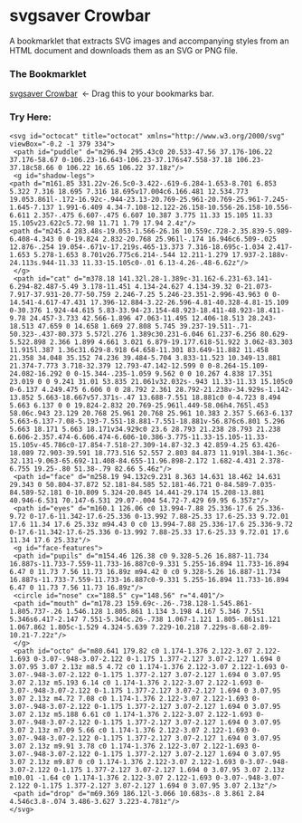 # svgsaver Crowbar
A bookmarklet that extracts SVG images and accompanying styles from an HTML document and downloads them as an SVG or PNG file.

### The Bookmarklet

<a class="bookmarklet" href="javascript: (function () { var e = document.createElement('script'); e.setAttribute('src', 'https://cdn.rawgit.com/Hypercubed/3d59b6fbc3312f4d82a7/raw/af0e50acc3df834524f1bce8cd57d723899de647/browser.min.js'); e.setAttribute('class', 'svg-crowbar'); document.body.appendChild(e); })();">svgsaver Crowbar</a>&nbsp;
  <span>← Drag this to your bookmarks bar.</span>
  
### Try Here:

	<svg id="octocat" title="octocat" xmlns="http://www.w3.org/2000/svg" viewBox="-0.2 -1 379 334">
	 <path id="puddle" d="m296.94 295.43c0 20.533-47.56 37.176-106.22 37.176-58.67 0-106.23-16.643-106.23-37.176s47.558-37.18 106.23-37.18c58.66 0 106.22 16.65 106.22 37.18z"/>
	 <g id="shadow-legs">
	<path d="m161.85 331.22v-26.5c0-3.422-.619-6.284-1.653-8.701 6.853 5.322 7.316 18.695 7.316 18.695v17.004c6.166.481 12.534.773 19.053.861l-.172-16.92c-.944-23.13-20.769-25.961-20.769-25.961-7.245-1.645-7.137 1.991-6.409 4.34-7.108-12.122-26.158-10.556-26.158-10.556-6.611 2.357-.475 6.607-.475 6.607 10.387 3.775 11.33 15.105 11.33 15.105v23.622c5.72.98 11.71 1.79 17.94 2.4z"/>
	<path d="m245.4 283.48s-19.053-1.566-26.16 10.559c.728-2.35.839-5.989-6.408-4.343 0 0-19.824 2.832-20.768 25.961l-.174 16.946c6.509-.025 12.876-.254 19.054-.671v-17.219s.465-13.373 7.316-18.695c-1.034 2.417-1.653 5.278-1.653 8.701v26.775c6.214-.544 12.211-1.279 17.937-2.188v-24.113s.944-11.33 11.33-15.105c0-.01 6.13-4.26-.48-6.62z"/>
	 </g>
	 <path id="cat" d="m378.18 141.32l.28-1.389c-31.162-6.231-63.141-6.294-82.487-5.49 3.178-11.451 4.134-24.627 4.134-39.32 0-21.073-7.917-37.931-20.77-50.759 2.246-7.25 5.246-23.351-2.996-43.963 0 0-14.541-4.617-47.431 17.396-12.884-3.22-26.596-4.81-40.328-4.81-15.109 0-30.376 1.924-44.615 5.83-33.94-23.154-48.923-18.411-48.923-18.411-9.78 24.457-3.733 42.566-1.896 47.063-11.495 12.406-18.513 28.243-18.513 47.659 0 14.658 1.669 27.808 5.745 39.237-19.511-.71-50.323-.437-80.373 5.572l.276 1.389c30.231-6.046 61.237-6.256 80.629-5.522.898 2.366 1.899 4.661 3.021 6.879-19.177.618-51.922 3.062-83.303 11.915l.387 1.36c31.629-8.918 64.658-11.301 83.649-11.882 11.458 21.358 34.048 35.152 74.236 39.484-5.704 3.833-11.523 10.349-13.881 21.374-7.773 3.718-32.379 12.793-47.142-12.599 0 0-8.264-15.109-24.082-16.292 0 0-15.344-.235-1.059 9.562 0 0 10.267 4.838 17.351 23.019 0 0 9.241 31.01 53.835 21.061v32.032s-.943 11.33-11.33 15.105c0 0-6.137 4.249.475 6.606 0 0 28.792 2.361 28.792-21.238v-34.929s-1.142-13.852 5.663-18.667v57.371s-.47 13.688-7.551 18.881c0 0-4.723 8.494 5.663 6.137 0 0 19.824-2.832 20.769-25.961l.449-58.06h4.765l.453 58.06c.943 23.129 20.768 25.961 20.768 25.961 10.383 2.357 5.663-6.137 5.663-6.137-7.08-5.193-7.551-18.881-7.551-18.881v-56.876c6.801 5.296 5.663 18.171 5.663 18.171v34.929c0 23.6 28.793 21.238 28.793 21.238 6.606-2.357.474-6.606.474-6.606-10.386-3.775-11.33-15.105-11.33-15.105v-45.786c0-17.854-7.518-27.309-14.87-32.3 42.859-4.25 63.426-18.089 72.903-39.591 18.773.516 52.557 2.803 84.873 11.919l.384-1.36c-32.131-9.063-65.692-11.408-84.655-11.96.898-2.172 1.682-4.431 2.378-6.755 19.25-.80 51.38-.79 82.66 5.46z"/>
	 <path id="face" d="m258.19 94.132c9.231 8.363 14.631 18.462 14.631 29.343 0 50.804-37.872 52.181-84.585 52.181-46.721 0-84.589-7.035-84.589-52.181 0-10.809 5.324-20.845 14.441-29.174 15.208-13.881 40.946-6.531 70.147-6.531 29.07-.004 54.72-7.429 69.95 6.357z"/>
	 <path id="eyes" d="m160.1 126.06 c0 13.994-7.88 25.336-17.6 25.336-9.72 0-17.6-11.342-17.6-25.336 0-13.992 7.88-25.33 17.6-25.33 9.72.01 17.6 11.34 17.6 25.33z m94.43 0 c0 13.994-7.88 25.336-17.6 25.336-9.72 0-17.6-11.342-17.6-25.336 0-13.992 7.88-25.33 17.6-25.33 9.72.01 17.6 11.34 17.6 25.33z"/>
	 <g id="face-features">
	 <path id="pupils" d="m154.46 126.38 c0 9.328-5.26 16.887-11.734 16.887s-11.733-7.559-11.733-16.887c0-9.331 5.255-16.894 11.733-16.894 6.47 0 11.73 7.56 11.73 16.89z m94.42 0 c0 9.328-5.26 16.887-11.734 16.887s-11.733-7.559-11.733-16.887c0-9.331 5.255-16.894 11.733-16.894 6.47 0 11.73 7.56 11.73 16.89z"/>
	 <circle id="nose" cx="188.5" cy="148.56" r="4.401"/>
	 <path id="mouth" d="m178.23 159.69c-.26-.738.128-1.545.861-1.805.737-.26 1.546.128 1.805.861 1.134 3.198 4.167 5.346 7.551 5.346s6.417-2.147 7.551-5.346c.26-.738 1.067-1.121 1.805-.861s1.121 1.067.862 1.805c-1.529 4.324-5.639 7.229-10.218 7.229s-8.68-2.89-10.21-7.22z"/>
	 </g>
	 <path id="octo" d="m80.641 179.82 c0 1.174-1.376 2.122-3.07 2.122-1.693 0-3.07-.948-3.07-2.122 0-1.175 1.377-2.127 3.07-2.127 1.694 0 3.07.95 3.07 2.13z m8.5 4.72 c0 1.174-1.376 2.122-3.07 2.122-1.693 0-3.07-.948-3.07-2.122 0-1.175 1.377-2.127 3.07-2.127 1.694 0 3.07.95 3.07 2.13z m5.193 6.14 c0 1.174-1.376 2.122-3.07 2.122-1.693 0-3.07-.948-3.07-2.122 0-1.175 1.377-2.127 3.07-2.127 1.694 0 3.07.95 3.07 2.13z m4.72 7.08 c0 1.174-1.376 2.122-3.07 2.122-1.693 0-3.07-.948-3.07-2.122 0-1.175 1.377-2.127 3.07-2.127 1.694 0 3.07.95 3.07 2.13z m5.188 6.61 c0 1.174-1.376 2.122-3.07 2.122-1.693 0-3.07-.948-3.07-2.122 0-1.175 1.377-2.127 3.07-2.127 1.694 0 3.07.95 3.07 2.13z m7.09 5.66 c0 1.174-1.376 2.122-3.07 2.122-1.693 0-3.07-.948-3.07-2.122 0-1.175 1.377-2.127 3.07-2.127 1.694 0 3.07.95 3.07 2.13z m9.91 3.78 c0 1.174-1.376 2.122-3.07 2.122-1.693 0-3.07-.948-3.07-2.122 0-1.175 1.377-2.127 3.07-2.127 1.694 0 3.07.95 3.07 2.13z m9.87 0 c0 1.174-1.376 2.122-3.07 2.122-1.693 0-3.07-.948-3.07-2.122 0-1.175 1.377-2.127 3.07-2.127 1.694 0 3.07.95 3.07 2.13z m10.01 -1.64 c0 1.174-1.376 2.122-3.07 2.122-1.693 0-3.07-.948-3.07-2.122 0-1.175 1.377-2.127 3.07-2.127 1.694 0 3.07.95 3.07 2.13z"/>
	 <path id="drop" d="m69.369 186.12l-3.066 10.683s-.8 3.861 2.84 4.546c3.8-.074 3.486-3.627 3.223-4.781z"/>
	</svg>